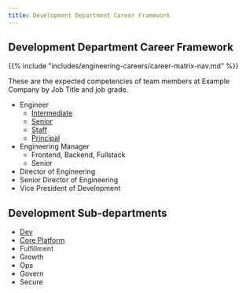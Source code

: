 ```yaml
---
title: Development Department Career Framework
---
```


## Development Department Career Framework

{{% include "includes/engineering-careers/career-matrix-nav.md" %}}

These are the expected competencies of team members at Example Company by Job Title and job grade.

- Engineer
  - [Intermediate](/handbook/engineering/careers/matrix/development/intermediate/)
  - [Senior](/handbook/engineering/careers/matrix/development/senior/)
  - [Staff](/handbook/engineering/careers/matrix/development/staff/)
  - [Principal](/handbook/engineering/careers/matrix/development/principal/)
- Engineering Manager
  - Frontend, Backend, Fullstack
  - Senior
- Director of Engineering
- Senior Director of Engineering
- Vice President of Development

## Development Sub-departments

- [Dev](/handbook/engineering/careers/matrix/development/dev/)
- [Core Platform](/handbook/engineering/careers/matrix/infrastructure/core-platform/)
- <span class="colour" style="color: rgb(51, 51, 51);">Fulfillment</span>
- Growth
- Ops
- Govern
- Secure
